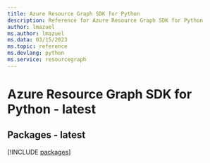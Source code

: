 ```yaml
---
title: Azure Resource Graph SDK for Python
description: Reference for Azure Resource Graph SDK for Python
author: lmazuel
ms.author: lmazuel
ms.data: 03/15/2023
ms.topic: reference
ms.devlang: python
ms.service: resourcegraph
---
```

# Azure Resource Graph SDK for Python - latest
## Packages - latest
[!INCLUDE [packages](resource-graph-index.md)]